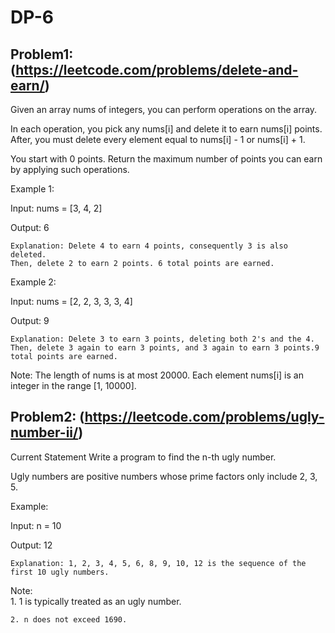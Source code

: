 # DP-6

## Problem1: (https://leetcode.com/problems/delete-and-earn/)

Given an array nums of integers, you can perform operations on the array.

In each operation, you pick any nums[i] and delete it to earn nums[i] points. After, you must delete every element equal to nums[i] - 1 or nums[i] + 1.

You start with 0 points. Return the maximum number of points you can earn by applying such operations.

Example 1:

Input: nums = [3, 4, 2]

Output: 6

    Explanation: Delete 4 to earn 4 points, consequently 3 is also deleted.
    Then, delete 2 to earn 2 points. 6 total points are earned.

Example 2:

Input: nums = [2, 2, 3, 3, 3, 4]

Output: 9

    Explanation: Delete 3 to earn 3 points, deleting both 2's and the 4.
    Then, delete 3 again to earn 3 points, and 3 again to earn 3 points.9 total points are earned.

Note: The length of nums is at most 20000.
      Each element nums[i] is an integer in the range [1, 10000].
    
## Problem2: (https://leetcode.com/problems/ugly-number-ii/)

Current Statement
Write a program to find the n-th ugly number.

Ugly numbers are positive numbers whose prime factors only include 2, 3, 5. 

Example:

Input: n = 10

Output: 12

    Explanation: 1, 2, 3, 4, 5, 6, 8, 9, 10, 12 is the sequence of the first 10 ugly numbers.

Note:  
    1. 1 is typically treated as an ugly number.
    
    2. n does not exceed 1690.
